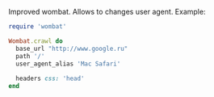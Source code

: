 Improved wombat. Allows to changes user agent.
Example:
```ruby
require 'wombat'

Wombat.crawl do
  base_url "http://www.google.ru"
  path '/'
  user_agent_alias 'Mac Safari'
	
  headers css: 'head'	
end
```
